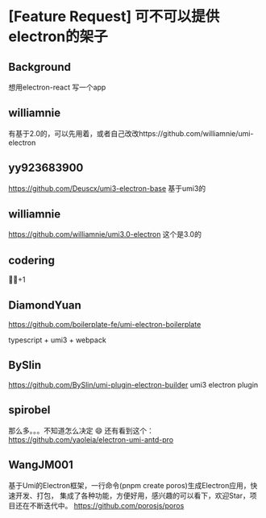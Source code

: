 # [Feature Request] 可不可以提供electron的架子

## Background

想用electron-react 写一个app

## williamnie

有基于2.0的，可以先用着，或者自己改改https://github.com/williamnie/umi-electron

## yy923683900

https://github.com/Deuscx/umi3-electron-base 基于umi3的

## williamnie

https://github.com/williamnie/umi3.0-electron 这个是3.0的

## codering

🙋‍♂️+1

## DiamondYuan

https://github.com/boilerplate-fe/umi-electron-boilerplate

typescript + umi3 + webpack

## BySlin

https://github.com/BySlin/umi-plugin-electron-builder
umi3 electron plugin

## spirobel

那么多。。。不知道怎么决定 :smile:
还有看到这个： https://github.com/yaoleia/electron-umi-antd-pro

## WangJM001

基于Umi的Electron框架，一行命令(pnpm create poros)生成Electron应用，快速开发、打包， 集成了各种功能，方便好用，感兴趣的可以看下，欢迎Star，项目还在不断迭代中。
https://github.com/porosjs/poros

